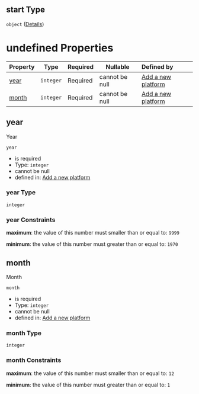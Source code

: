 ## start Type

`object` ([Details](add-platform-properties-duration-properties-start.md))

# undefined Properties

| Property        | Type      | Required | Nullable       | Defined by                                                                                                                                                                                                  |
| :-------------- | --------- | -------- | -------------- | :---------------------------------------------------------------------------------------------------------------------------------------------------------------------------------------------------------- |
| [year](#year)   | `integer` | Required | cannot be null | [Add a new platform](add-platform-properties-duration-properties-start-properties-year.md "http&#x3A;//www.city-game-studio.com/add.platform.json#/properties/duration/properties/start/properties/year")   |
| [month](#month) | `integer` | Required | cannot be null | [Add a new platform](add-platform-properties-duration-properties-start-properties-month.md "http&#x3A;//www.city-game-studio.com/add.platform.json#/properties/duration/properties/start/properties/month") |

## year

Year


`year`

-   is required
-   Type: `integer`
-   cannot be null
-   defined in: [Add a new platform](add-platform-properties-duration-properties-start-properties-year.md "http&#x3A;//www.city-game-studio.com/add.platform.json#/properties/duration/properties/start/properties/year")

### year Type

`integer`

### year Constraints

**maximum**: the value of this number must smaller than or equal to: `9999`

**minimum**: the value of this number must greater than or equal to: `1970`

## month

Month


`month`

-   is required
-   Type: `integer`
-   cannot be null
-   defined in: [Add a new platform](add-platform-properties-duration-properties-start-properties-month.md "http&#x3A;//www.city-game-studio.com/add.platform.json#/properties/duration/properties/start/properties/month")

### month Type

`integer`

### month Constraints

**maximum**: the value of this number must smaller than or equal to: `12`

**minimum**: the value of this number must greater than or equal to: `1`

